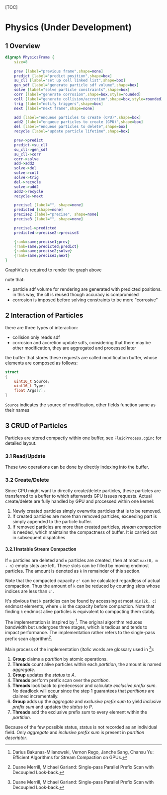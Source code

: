 [TOC]

# Physics (Under Development)
## 1 Overview
```dot
digraph PhysicsFrame {
    size=8
    
    prev [label="previous frame",shape=none]
    predict [label="predict position",shape=box]
    su_cll [label="set up cell linked list",shape=box]
    gen_sdf [label="generate particle sdf volume",shape=box]
    solve [label="solve particle constraints",shape=box]
    corr [label="generate corrosion",shape=box,style=rounded]
    coll [label="generate collision/accretion",shape=box,style=rounded]
    trig [label="notify triggers",shape=box]
    next [label="next frame",shape=none]

    add [label="enqueue particles to create (CPU)",shape=box]
    add2 [label="enqueue particles to create (GPU)",shape=box]
    del [label="enqueue particles to delete",shape=box]
    recycle [label="update particle lifetime",shape=box]

    prev->predict
    predict->su_cll
    su_cll->gen_sdf
    su_cll->corr
    corr->solve
    add->add2
    solve->del
    solve->coll
    solve->trig
    del->recycle
    solve->add2
    add2->recycle
    recycle->next

    precise1 [label="", shape=none]
    predicted [shape=none]
    precise2 [label="precise", shape=none]
    precise3 [label="", shape=none]

    precise1->predicted
    predicted->precise2->precise3

    {rank=same;precise1;prev}
    {rank=same;predicted;predict}
    {rank=same;precise2;solve}
    {rank=same;precise3;next}
}
```
GraphViz is required to render the graph above

note that:
- particle sdf volume for rendering are generated with predicted positions. in this way, the cll is reused though accuracy is compromised
- corrosion is imposed before solving constraints to be more "corrosive"

## 2 Interaction of Particles
there are three types of interaction:
- collision only reads sdf
- corrosion and accretion update sdfs, considering that there may be other modification, they are aggregated and processed later

the buffer that stores these requests are called modification buffer, whose elements are composed as follows:
```c++
struct
{
    uint16_t Source;
    uint16_t Type;
    float Args[7];
}
```

`Source` indicates the source of modification, other fields function same as their names

## 3 CRUD of Particles
Particles are stored compactly within one buffer, see `FluidProcess.cginc` for detailed layout.

### 3.1 Read/Update
These two operations can be done by directly indexing into the buffer.

### 3.2 Create/Delete
Since CPU might want to directly create/delete particles, these particles are transferred to a buffer to which afterwards GPU issues requests. Actual create/delete are fully handled by GPU and processed within one kernel:
1. Newly created particles simply overwrite particles that is to be removed.
2. If created particles are more than removed particles, exceeding part is simply appended to the particle buffer.
3. If removed particles are more than created particles, *stream compaction* is needed, which maintains the compactness of buffer. It is carried out in subsequent dispatches.

#### 3.2.1 Instable Stream Compaction
If `m` particles are deleted and `n` particles are created, then at most `max(0, m - n)` empty slots are left. These slots can be filled by moving endmost particles. The amount is denoted as `k` in remainder of this section.

Note that the compacted capacity `c'` can be calculated regardless of actual compaction. Thus the amount of `k` can be reduced by counting slots whose indices are less than `c'`.

It's obvious that `k` particles can be found by accessing at most `min(2k, c)` endmost elements, where `c` is the capacity before compaction. Note that finding `k` endmost alive particles is equivalent to compacting them stably.

The implementation is inspired by [^DVJC]. The original algorithm reduces bandwidth but undergoes three stages, which is tedious and tends to impact performance. The implementation rather refers to the single-pass prefix scan algorithm[^DM].

[^DVJC]: Darius Bakunas-Milanowski, Vernon Rego, Janche Sang, Chansu Yu: Efficient Algorithms for Stream Compaction on GPUs.
[^DM]: Duane Merrill, Michael Garland: Single-pass Parallel Prefix Scan with Decoupled Look-back.

Main process of the implementation (*italic* words are glossary used in [^DM]):
1. **Group** claims a *partition* by atomic operations.
2. **Threads** count alive particles within each *partition*, the amount is named *aggregate*.
3. **Group** updates the *status* to *A*.
4. **Threads** perform prefix scan over the *partition*.
4. **Threads** look back to predecessor and calculate *exclusive prefix sum*. No deadlock will occur since the step 1 guarantees that *partitions* are claimed incrementally.
5. **Group** adds up the *aggregate* and *exclusive prefix sum* to yield *inclusive prefix sum* and updates the *status* to *P*.
6. **Threads** add the exclusive prefix sum to every element within the *partition*.

Because of the few possible status, status is not recorded as an individual field. Only *aggregate* and *inclusive prefix sum* is present in *partition descriptor*.
